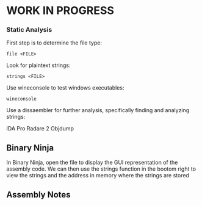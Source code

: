 # WORK IN PROGRESS

### Static Analysis

First step is to determine the file type:
```
file <FILE>
```
Look for plaintext strings:
```
strings <FILE>
```

Use wineconsole to test windows executables:
```
wineconsole
```
Use a dissaembler for further analysis, specifically finding and analyzing strings:


IDA Pro
Radare 2
Objdump

## Binary Ninja

In Binary Ninja, open the file to display the GUI representation of the assembly code.  We can then use the strings function in the bootom right to view the strings and the address in memory where the strings are stored


## Assembly Notes

